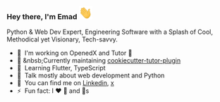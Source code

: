 ### Hey there, I'm Emad <img src="https://raw.githubusercontent.com/CodeWithEmad/codewithemad/main/icons/wave.gif" width="30px" height="30px">

Python & Web Dev Expert, Engineering Software with a Splash of Cool, Methodical yet Visionary, Tech-savvy.

- 🔭 &nbsp;I'm working on OpenedX and Tutor 📖
- 🔨 &nbsb;Currently maintaining [cookiecutter-tutor-plugin](https://github.com/overhangio/cookiecutter-tutor-plugin)
- 🌱 &nbsp;Learning Flutter, TypeScript
- 💬 &nbsp;Talk mostly about web development and Python
- 🤙 &nbsp;You can find me on [Linkedin](https://linkedin.com/in/emadehsanrad), [x](https://x.com/codewithemad)
- ⚡ &nbsp;Fun fact: I :heart: 🎻 and 🐶s
